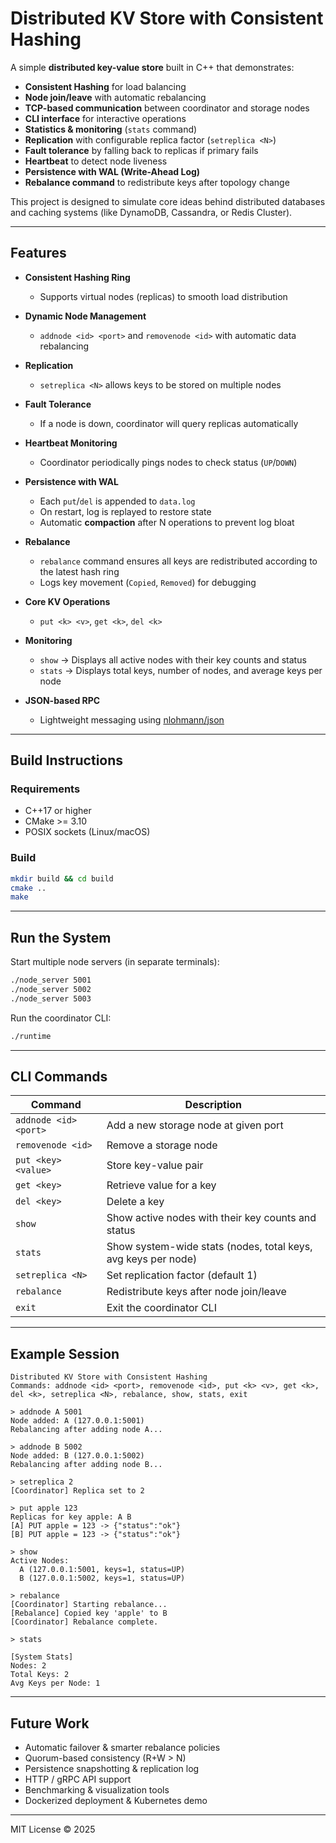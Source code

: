 # Distributed KV Store with Consistent Hashing

A simple **distributed key-value store** built in C++ that demonstrates:

* **Consistent Hashing** for load balancing
* **Node join/leave** with automatic rebalancing
* **TCP-based communication** between coordinator and storage nodes
* **CLI interface** for interactive operations
* **Statistics & monitoring** (`stats` command)
* **Replication** with configurable replica factor (`setreplica <N>`)
* **Fault tolerance** by falling back to replicas if primary fails
* **Heartbeat** to detect node liveness
* **Persistence with WAL (Write-Ahead Log)**
* **Rebalance command** to redistribute keys after topology change

This project is designed to simulate core ideas behind distributed databases and caching systems (like DynamoDB, Cassandra, or Redis Cluster).

---

## Features

* **Consistent Hashing Ring**

  * Supports virtual nodes (replicas) to smooth load distribution

* **Dynamic Node Management**

  * `addnode <id> <port>` and `removenode <id>` with automatic data rebalancing

* **Replication**

  * `setreplica <N>` allows keys to be stored on multiple nodes

* **Fault Tolerance**

  * If a node is down, coordinator will query replicas automatically

* **Heartbeat Monitoring**

  * Coordinator periodically pings nodes to check status (`UP`/`DOWN`)

* **Persistence with WAL**

  * Each `put`/`del` is appended to `data.log`
  * On restart, log is replayed to restore state
  * Automatic **compaction** after N operations to prevent log bloat

* **Rebalance**

  * `rebalance` command ensures all keys are redistributed according to the latest hash ring
  * Logs key movement (`Copied`, `Removed`) for debugging

* **Core KV Operations**

  * `put <k> <v>`, `get <k>`, `del <k>`

* **Monitoring**

  * `show` → Displays all active nodes with their key counts and status
  * `stats` → Displays total keys, number of nodes, and average keys per node

* **JSON-based RPC**

  * Lightweight messaging using [nlohmann/json](https://github.com/nlohmann/json)

---

## Build Instructions

### Requirements

* C++17 or higher
* CMake >= 3.10
* POSIX sockets (Linux/macOS)

### Build

```bash
mkdir build && cd build
cmake ..
make
```

---

## Run the System

Start multiple node servers (in separate terminals):

```bash
./node_server 5001
./node_server 5002
./node_server 5003
```

Run the coordinator CLI:

```bash
./runtime
```

---

## CLI Commands

| Command               | Description                                                   |
| --------------------- | ------------------------------------------------------------- |
| `addnode <id> <port>` | Add a new storage node at given port                          |
| `removenode <id>`     | Remove a storage node                                         |
| `put <key> <value>`   | Store key-value pair                                          |
| `get <key>`           | Retrieve value for a key                                      |
| `del <key>`           | Delete a key                                                  |
| `show`                | Show active nodes with their key counts and status            |
| `stats`               | Show system-wide stats (nodes, total keys, avg keys per node) |
| `setreplica <N>`      | Set replication factor (default 1)                            |
| `rebalance`           | Redistribute keys after node join/leave                       |
| `exit`                | Exit the coordinator CLI                                      |

---

## Example Session

```
Distributed KV Store with Consistent Hashing
Commands: addnode <id> <port>, removenode <id>, put <k> <v>, get <k>, del <k>, setreplica <N>, rebalance, show, stats, exit

> addnode A 5001
Node added: A (127.0.0.1:5001)
Rebalancing after adding node A...

> addnode B 5002
Node added: B (127.0.0.1:5002)
Rebalancing after adding node B...

> setreplica 2
[Coordinator] Replica set to 2

> put apple 123
Replicas for key apple: A B
[A] PUT apple = 123 -> {"status":"ok"}
[B] PUT apple = 123 -> {"status":"ok"}

> show
Active Nodes:
  A (127.0.0.1:5001, keys=1, status=UP)
  B (127.0.0.1:5002, keys=1, status=UP)

> rebalance
[Coordinator] Starting rebalance...
[Rebalance] Copied key 'apple' to B
[Coordinator] Rebalance complete.

> stats

[System Stats]
Nodes: 2
Total Keys: 2
Avg Keys per Node: 1
```

---

## Future Work

* Automatic failover & smarter rebalance policies
* Quorum-based consistency (R+W > N)
* Persistence snapshotting & replication log
* HTTP / gRPC API support
* Benchmarking & visualization tools
* Dockerized deployment & Kubernetes demo

---

MIT License © 2025
